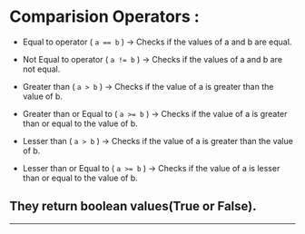 # **Comparision Operators :**  

* Equal to operator ( ` a == b ` )    -> Checks if the values of a and b are equal.

* Not Equal to operator ( ` a != b ` ) -> Checks if the values of a and b are not equal.

* Greater than ( ` a > b ` ) -> Checks if the value of a is greater than the value of b.

* Greater than or Equal to ( ` a >= b ` ) -> Checks if the value of a is greater than or equal to the value of b.

* Lesser than ( ` a > b ` ) -> Checks if the value of a is greater than the value of b.

*  Lesser than or Equal to ( ` a >= b ` ) -> Checks if the value of a is lesser than or equal to the value of b.

## **They return boolean values(True or False).** 

___